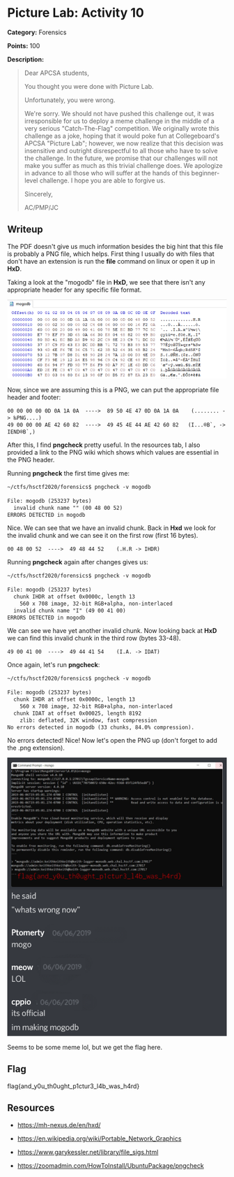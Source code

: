 # Picture Lab: Activity 10
**Category:** Forensics

**Points:** 100

**Description:**
> Dear APCSA students,
>
> You thought you were done with Picture Lab.
>
> Unfortunately, you were wrong.
>
> We're sorry. We should not have pushed this challenge out, it was irresponsible for us to deploy a meme challenge in the middle of a very
> serious "Catch-The-Flag" competition. We originally wrote this challenge as a joke, hoping that it would poke fun at Collegeboard's APCSA
> "Picture Lab"; however, we now realize that this decision was insensitive and outright disrespectful to all those who have to solve the
> challenge. In the future, we promise that our challenges will not make you suffer as much as this trivial challenge does. We apologize in
> advance to all those who will suffer at the hands of this beginner-level challenge. I hope you are able to forgive us.
>
> Sincerely,
>
> AC/PMP/JC

## Writeup
The PDF doesn't give us much information besides the big hint that this file is
probably a PNG file, which helps. First thing I usually do with files that don't
have an extension is run the **file** command on linux or open it up in **HxD**.

Taking a look at the "mogodb" file in **HxD**, we see that
there isn't any appropriate header for any specific file format.

![Image of Hex](https://github.com/itsecgary/CTFs/blob/master/HSCTF2020/Forensics/Picture-Lab-Activity-10/hex.PNG)

Now, since we are assuming this is a PNG, we can put the appropriate file header
and footer:
```
00 00 00 00 0D 0A 1A 0A  ---->  89 50 4E 47 0D 0A 1A 0A    (........ -> ‰PNG....)
49 00 00 00 AE 42 60 82  ---->  49 45 4E 44 AE 42 60 82   (I...®B`‚ -> IEND®B`‚)
```


After this, I find **pngcheck** pretty useful. In the resources tab, I also
provided a link to the PNG wiki which shows which values are essential in the
PNG header.

Running **pngcheck** the first time gives me:
```
~/ctfs/hsctf2020/forensics$ pngcheck -v mogodb

File: mogodb (253237 bytes)
  invalid chunk name "" (00 48 00 52)
ERRORS DETECTED in mogodb
```

Nice. We can see that we have an invalid chunk. Back in **Hxd** we look for the
invalid chunk and we can see it on the first row (first 16 bytes).
```
00 48 00 52  ---->  49 48 44 52    (.H.R -> IHDR)
```

Running **pngcheck** again after changes gives us:
```
~/ctfs/hsctf2020/forensics$ pngcheck -v mogodb

File: mogodb (253237 bytes)
  chunk IHDR at offset 0x0000c, length 13
    560 x 708 image, 32-bit RGB+alpha, non-interlaced
  invalid chunk name "I" (49 00 41 00)
ERRORS DETECTED in mogodb
```

We can see we have yet another invalid chunk. Now looking back at **HxD** we
can find this invalid chunk in the third row (bytes 33-48).
```
49 00 41 00  ---->  49 44 41 54    (I.A. -> IDAT)
```

Once again, let's run **pngcheck**:
```
~/ctfs/hsctf2020/forensics$ pngcheck -v mogodb

File: mogodb (253237 bytes)
  chunk IHDR at offset 0x0000c, length 13
    560 x 708 image, 32-bit RGB+alpha, non-interlaced
  chunk IDAT at offset 0x00025, length 8192
    zlib: deflated, 32K window, fast compression
No errors detected in mogodb (33 chunks, 84.0% compression).
```

No errors detected! Nice! Now let's open the PNG up (don't forget to add the
.png extension).

![Image of Flag](https://github.com/itsecgary/CTFs/blob/master/HSCTF2020/Forensics/Picture-Lab-Activity-10/mogodb.png)

Seems to be some meme lol, but we get the flag here.

## Flag
flag{and_y0u_th0ught_p1ctur3_l4b_was_h4rd}

## Resources
- https://mh-nexus.de/en/hxd/

- https://en.wikipedia.org/wiki/Portable_Network_Graphics

- https://www.garykessler.net/library/file_sigs.html

- https://zoomadmin.com/HowToInstall/UbuntuPackage/pngcheck
